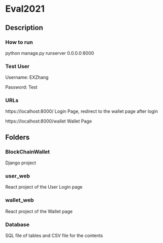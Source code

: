 # Eval2021

## Description

### How to run

python manage.py runserver 0.0.0.0:8000

### Test User

Username: EXZhang

Password: Test

### URLs

https://localhost:8000/ Login Page, redirect to the wallet page after login

https://localhost:8000/wallet Wallet Page

## Folders

### BlockChainWallet

Django project 

### user_web

React project of the User Login page

### wallet_web

React project of the Wallet page

### Database

SQL file of tables and CSV file for the contents